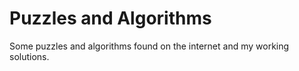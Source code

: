 # Puzzles and Algorithms

Some puzzles and algorithms found on the internet and my working solutions.













